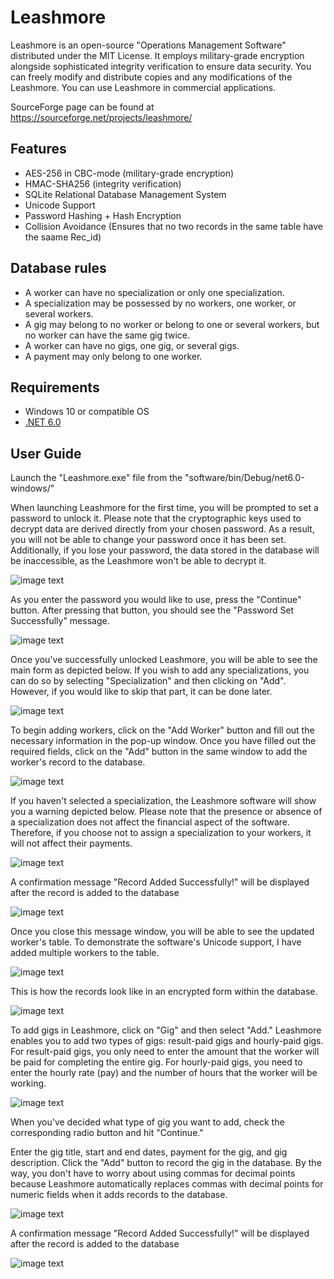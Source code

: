 # Leashmore

Leashmore is an open-source "Operations Management Software" distributed under the MIT License. It employs military-grade encryption alongside sophisticated integrity verification to ensure data security.
You can freely modify and distribute copies and any modifications of the
Leashmore.
You can use Leashmore in commercial applications.

SourceForge page can be found at https://sourceforge.net/projects/leashmore/

## Features
- AES-256 in CBC-mode (military-grade encryption)
- HMAC-SHA256 (integrity verification)
- SQLite Relational Database Management System
- Unicode Support
- Password Hashing + Hash Encryption
- Collision Avoidance (Ensures that no two records in the same table have the saame Rec_id)

## Database rules
- A worker can have no specialization or only one specialization.
- A specialization may be possessed by no workers, one worker, or several workers.
- A gig may belong to no worker or belong to one or several workers, but no worker can have the same gig twice.
- A worker can have no gigs, one gig, or several gigs.
- A payment may only belong to one worker.

## Requirements
- Windows 10 or compatible OS
- [.NET 6.0](https://dotnet.microsoft.com/en-us/download/dotnet/6.0)

## User Guide
Launch the "Leashmore.exe" file from the "software/bin/Debug/net6.0-windows/"

When launching Leashmore for the first time, you will be prompted to set a password to unlock it. Please note that the cryptographic keys used to decrypt data are derived directly from your chosen password. As a result, you will not be able to change your password once it has been set. Additionally, if you lose your password, the data stored in the database will be inaccessible, as the Leashmore won't be able to decrypt it.

![image text](https://github.com/Northstrix/Leashmore/blob/main/V1.0/Pictures/Set%20Password.png)

As you enter the password you would like to use, press the "Continue" button. After pressing that button, you should see the "Password Set Successfully" message.

![image text](https://github.com/Northstrix/Leashmore/blob/main/V1.0/Pictures/Password%20Set%20Successfully%20Message.png)

Once you've successfully unlocked Leashmore, you will be able to see the main form as depicted below. If you wish to add any specializations, you can do so by selecting "Specialization" and then clicking on "Add". However, if you would like to skip that part, it can be done later.

![image text](https://github.com/Northstrix/Leashmore/blob/main/V1.0/Pictures/Leashmore%20Main%20Form.png)

To begin adding workers, click on the "Add Worker" button and fill out the necessary information in the pop-up window. Once you have filled out the required fields, click on the "Add" button in the same window to add the worker's record to the database.

![image text](https://github.com/Northstrix/Leashmore/blob/main/V1.0/Pictures/Add%20Worker%20Form.png)

If you haven't selected a specialization, the Leashmore software will show you a warning depicted below. Please note that the presence or absence of a specialization does not affect the financial aspect of the software. Therefore, if you choose not to assign a specialization to your workers, it will not affect their payments.

![image text](https://github.com/Northstrix/Leashmore/blob/main/V1.0/Pictures/Specialization%20Isn't%20Selected%20Warning.png)

A confirmation message "Record Added Successfully!" will be displayed after the record is added to the database

![image text](https://github.com/Northstrix/Leashmore/blob/main/V1.0/Pictures/Record%20Added%20Successfully%20Message.png)

Once you close this message window, you will be able to see the updated worker's table. To demonstrate the software's Unicode support, I have added multiple workers to the table.

![image text](https://github.com/Northstrix/Leashmore/blob/main/V1.0/Pictures/Leashmore%20Main%20Form%20With%20Records.png)

This is how the records look like in an encrypted form within the database.

![image text](https://github.com/Northstrix/Leashmore/blob/main/V1.0/Pictures/Records%20in%20the%20database.png)

To add gigs in Leashmore, click on "Gig" and then select "Add." Leashmore enables you to add two types of gigs: result-paid gigs and hourly-paid gigs. For result-paid gigs, you only need to enter the amount that the worker will be paid for completing the entire gig. For hourly-paid gigs, you need to enter the hourly rate (pay) and the number of hours that the worker will be working.

![image text](https://github.com/Northstrix/Leashmore/blob/main/V1.0/Pictures/Select%20Gig%20Type.png)

When you've decided what type of gig you want to add, check the corresponding radio button and hit "Continue."

Enter the gig title, start and end dates, payment for the gig, and gig description. Click the "Add" button to record the gig in the database. By the way, you don't have to worry about using commas for decimal points because Leashmore automatically replaces commas with decimal points for numeric fields when it adds records to the database.

![image text](https://github.com/Northstrix/Leashmore/blob/main/V1.0/Pictures/Add%20Result%20Paid%20Gig%20Form.png)

A confirmation message "Record Added Successfully!" will be displayed after the record is added to the database

![image text](https://github.com/Northstrix/Leashmore/blob/main/V1.0/Pictures/Record%20Added%20Successfully%20Message.png)
